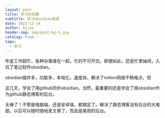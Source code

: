 ```yaml
---
layout: post
title: 学习的乐趣
subtitle: 学习obsidian有感
date: 2023-12-14
author: Ajiao
header-img: img/post-bg-3.jpg
catalog: true
tags:
  - 学习
---
```

年底工作超忙，各种杂事揉在一起，忙的不可开交。即便如此，还是忙里抽闲，入坑了笔记软件obsidian。

obsidian插件多，功能多，本地化，速度快，解决了notion网络不畅难点，但


这几天，学会了用github同步obsidian。当然，最重要的还是学会了用obsidian作为github静态博客的后台。

太棒了！不管是电脑端，还是安卓端，都搞定了。解决了静态博客没有后台的大难题。以后可以随时随地发文章了，而且是美观的后台。